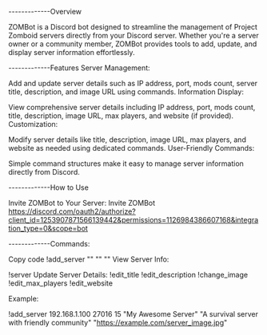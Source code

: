 
-------------Overview

ZOMBot is a Discord bot designed to streamline the management of Project Zomboid servers directly from your Discord server. Whether you're a server owner or a community member, ZOMBot provides tools to add, update, and display server information effortlessly.

-------------Features
Server Management:

Add and update server details such as IP address, port, mods count, server title, description, and image URL using commands.
Information Display:

View comprehensive server details including IP address, port, mods count, title, description, image URL, max players, and website (if provided).
Customization:

Modify server details like title, description, image URL, max players, and website as needed using dedicated commands.
User-Friendly Commands:

Simple command structures make it easy to manage server information directly from Discord.


-------------How to Use

Invite ZOMBot to Your Server: Invite ZOMBot
https://discord.com/oauth2/authorize?client_id=1253907871566139442&permissions=1126984386607168&integration_type=0&scope=bot

-------------Commands:

Copy code
!add_server <IP Address> <Port> <Mods Count> "<Server Title>" "<Server Description>" "<Image URL>"
View Server Info:

!server
Update Server Details:
!edit_title <New Title>
!edit_description <New Description>
!change_image <New Image URL>
!edit_max_players <New Max Players>
!edit_website <New Website URL>

Example:

!add_server 192.168.1.100 27016 15 "My Awesome Server" "A survival server with friendly community" "https://example.com/server_image.jpg"

